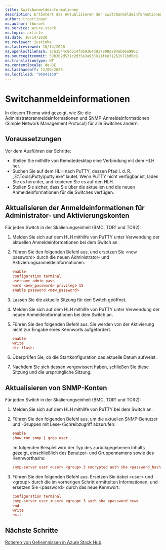 ```yaml
---
title: Switchanmeldeinformationen
description: Erläutert das Aktualisieren der Switchanmeldeinformationen für Azure Stack Hub Ruggedized
author: troettinger
ms.author: thoroet
ms.service: azure-stack
ms.topic: article
ms.date: 10/14/2020
ms.reviewer: justinha
ms.lastreviewed: 10/14/2020
ms.openlocfilehash: a761544c8d514fd69364d917890d284ab06e9962
ms.sourcegitcommit: 50b362d531c2d35a3a935811fee71252971bd5d8
ms.translationtype: HT
ms.contentlocale: de-DE
ms.lasthandoff: 12/09/2020
ms.locfileid: "96941150"
---
```

# <a name="switch-credentials"></a>Switchanmeldeinformationen

In diesem Thema wird gezeigt, wie Sie die Administratoranmeldeinformationen und SNMP-Anmeldeinformationen (Simple Network Management Protocol) für alle Switches ändern. 

## <a name="prerequisites"></a>Voraussetzungen

Vor dem Ausführen der Schritte:

- Stellen Sie mithilfe von Remotedesktop eine Verbindung mit dem HLH her.
- Suchen Sie auf dem HLH nach PuTTY, dessen Pfad i. d. R. „E:\Tools\Putty\putty.exe“ lautet. Wenn PuTTY nicht verfügbar ist, laden Sie es herunter, und kopieren Sie es auf den HLH.
- Stellen Sie sicher, dass Sie über die aktuellen und die neuen Anmeldeinformationen für die Switches verfügen.

## <a name="update-credentials-for-the-admin-and-enable-accounts"></a>Aktualisieren der Anmeldeinformationen für Administrator- und Aktivierungskonten 

Für jeden Switch in der Skalierungseinheit (BMC, TOR1 und TOR2):

1. Melden Sie sich auf dem HLH mithilfe von PuTTY unter Verwendung der aktuellen Anmeldeinformationen bei dem Switch an. 
1. Führen Sie den folgenden Befehl aus, und ersetzen Sie \<new password\> durch die neuen Administrator- und Aktivierungsanmeldeinformationen. 
   ```ini
   enable
   configuration terminal
   username admin pass
   word <new_password> privilege 15
   enable password <new_password>
   ```
1. Lassen Sie die aktuelle Sitzung für den Switch geöffnet.
1. Melden Sie sich auf dem HLH mithilfe von PuTTY unter Verwendung der neuen Anmeldeinformationen bei dem Switch an.
1. Führen Sie den folgenden Befehl aus. Sie werden von der Aktivierung nicht zur Eingabe eines Kennworts aufgefordert.

   ```ini
   enable
   write
   dir flash:
   ```

1. Überprüfen Sie, ob die Startkonfiguration das aktuelle Datum aufweist.
1. Nachdem Sie sich dessen vergewissert haben, schließen Sie diese Sitzung und die ursprüngliche Sitzung.

## <a name="update-snmp-accounts"></a>Aktualisieren von SNMP-Konten

Für jeden Switch in der Skalierungseinheit (BMC, TOR1 und TOR2):

1. Melden Sie sich auf dem HLH mithilfe von PuTTY bei dem Switch an.
1. Führen Sie den folgenden Befehl aus, um die aktuellen SNMP-Benutzer und -Gruppen mit Lese-/Schreibzugriff abzurufen:

   ```ini
   enable
   show run snmp | grep user
   ```

   Im folgenden Beispiel wird der Typ des zurückgegebenen Inhalts gezeigt, einschließlich des Benutzer- und Gruppennamens sowie des Kennworthashs:

   ```ini
   snmp-server user <user> <group> 3 encrypted auth sha <password_hash>
   ```

1. Führen Sie den folgenden Befehl aus. Ersetzen Sie dabei \<user\> und \<group\> durch die im vorherigen Schritt ermittelten Informationen, und ersetzen Sie \<password\> durch das neue Kennwort:

   ```ini
   configuration terminal
   snmp-server user <user> <group> 3 auth sha <password_new>
   end
   write
   exit
   ```

## <a name="next-steps"></a>Nächste Schritte

[Rotieren von Geheimnissen in Azure Stack Hub](../operator/azure-stack-rotate-secrets.md)